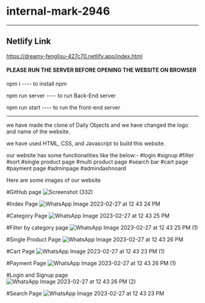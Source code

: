 # internal-mark-2946    

**************************************************************************
## Netlify Link
https://dreamy-fenglisu-427c70.netlify.app/index.html

####   PLEASE RUN THE SERVER BEFORE OPENING THE WEBSITE ON BROWSER  ####
npm i ---- to install npm

npm run server ---- to run Back-End server 

npm run start ---- to run the front-end server
***************************************************************************

we have made the clone of Daily Objects and we have changed the logo and name of the website.

we have used HTML, CSS, and Javascript to build this website.

our website has some functionalities like the below:-
#login
#signup
#filter
#sort
#single product page
#multi product page
#search bar
#cart page
#payment page
#adminpage
#admindashnoard



Here are some images of our website


#GitHub page
![Screenshot (332)](https://user-images.githubusercontent.com/115461514/221498187-6dfa89b7-14a6-435f-a07f-86ca82fade6a.png)


#Index Page
![WhatsApp Image 2023-02-27 at 12 43 24 PM](https://user-images.githubusercontent.com/115461514/221498510-9df35a9c-0406-4010-b004-72d002460102.jpeg)

#Category Page
![WhatsApp Image 2023-02-27 at 12 43 25 PM](https://user-images.githubusercontent.com/115461514/221498532-9460d580-0ba4-498b-a555-c3df42b84608.jpeg)


#Filter by category page
![WhatsApp Image 2023-02-27 at 12 43 25 PM (1)](https://user-images.githubusercontent.com/115461514/221498551-44f855f2-a74f-4368-9b5b-c617e0f1dd6e.jpeg)


#Single Product Page
![WhatsApp Image 2023-02-27 at 12 43 26 PM](https://user-images.githubusercontent.com/115461514/221498583-06885bf8-0393-4a7d-ad3e-029c5c2afb39.jpeg)

#Cart Page
![WhatsApp Image 2023-02-27 at 12 43 23 PM (1)](https://user-images.githubusercontent.com/115461514/221499780-d7b77e9c-9701-4e2f-9ddf-c2dd567814f2.jpeg)



#Payment Page
![WhatsApp Image 2023-02-27 at 12 43 26 PM (1)](https://user-images.githubusercontent.com/115461514/221498611-af4aa5f5-3c35-4904-95ce-a5263b6b34fd.jpeg)


#Login and Signup page
![WhatsApp Image 2023-02-27 at 12 43 26 PM (2)](https://user-images.githubusercontent.com/115461514/221498645-71dbb6f2-0483-4e24-875f-45aabd0308a3.jpeg)


#Search Page
![WhatsApp Image 2023-02-27 at 12 43 23 PM](https://user-images.githubusercontent.com/115461514/221498670-1037e337-87a5-43bb-a97c-13a2381e33f8.jpeg)
